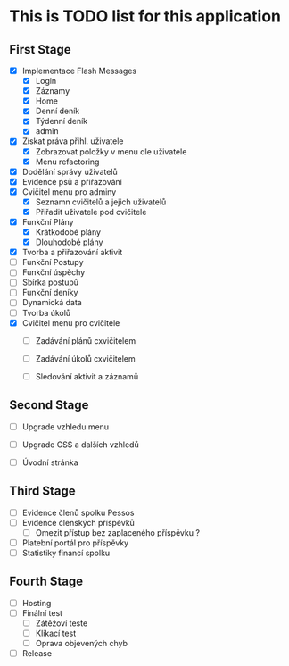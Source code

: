 # This is TODO list for this application


## First Stage
- [x] Implementace Flash Messages
    - [X] Login
    - [x] Záznamy
    - [X] Home
    - [x] Denní deník
    - [x] Týdenní deník
    - [x] admin
- [x] Získat práva přihl. uživatele
    - [x] Zobrazovat položky v menu dle uživatele
    - [x] Menu refactoring
- [x] Dodělání správy uživatelů
- [x] Evidence psů a přiřazování
- [x] Cvičitel menu pro adminy
    - [x] Seznamn cvičitelů a jejich uživatelů
    - [x] Přiřadit uživatele pod cvičitele
- [x] Funkční Plány
    - [x] Krátkodobé plány
    - [x] Dlouhodobé plány
- [x] Tvorba a přiřazování aktivit
- [ ] Funkční Postupy
- [ ] Funkční úspěchy
- [ ] Sbírka postupů
- [ ] Funkční deníky
- [ ] Dynamická data
- [ ] Tvorba úkolů
- [x] Cvičitel menu pro cvičitele
    - [ ] Zadávání plánů cxvičitelem
    - [ ] Zadávání úkolů cxvičitelem
    - [ ] Sledování aktivit a záznamů


## Second Stage 
- [ ] Upgrade vzhledu menu 
- [ ] Upgrade CSS a dalších vzhledů
- [ ] Úvodní stránka


## Third Stage 
- [ ] Evidence členů spolku Pessos 
- [ ] Evidence členských příspěvků
    - [ ] Omezit přístup bez zaplaceného příspěvku ?
- [ ] Platební portál pro příspěvky
- [ ] Statistiky financí spolku

## Fourth Stage
- [ ] Hosting
- [ ] Finální test 
    - [ ] Zátěžoví teste
    - [ ] Klikací test
    - [ ] Oprava objevených chyb
- [ ] Release